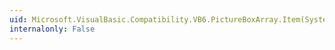 ```yaml
---
uid: Microsoft.VisualBasic.Compatibility.VB6.PictureBoxArray.Item(System.Int16)
internalonly: False
---
```


